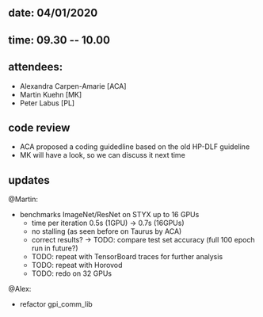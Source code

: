 ## date: 04/01/2020
## time: 09.30 -- 10.00
## attendees:
  * Alexandra Carpen-Amarie [ACA]
  * Martin Kuehn [MK]
  * Peter Labus [PL]

## code review

* ACA proposed a coding guidedline based on the old HP-DLF guideline
* MK will have a look, so we can discuss it next time

## updates

@Martin:

* benchmarks ImageNet/ResNet on STYX up to 16 GPUs
  * time per iteration 0.5s (1GPU) -> 0.7s (16GPUs)
  * no stalling (as seen before on Taurus by ACA)
  * correct results? -> TODO: compare test set accuracy (full 100 epoch run in future?)
  * TODO: repeat with TensorBoard traces for further analysis
  * TODO: repeat with Horovod
  * TODO: redo on 32 GPUs

@Alex:

* refactor gpi_comm_lib
